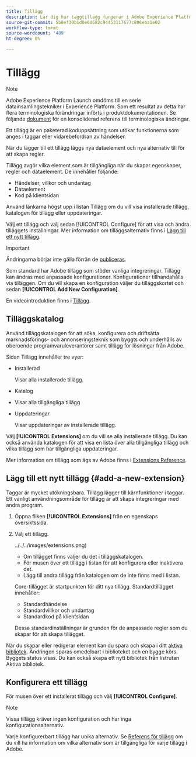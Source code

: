 ```yaml
---
title: Tillägg
description: Lär dig hur taggtillägg fungerar i Adobe Experience Platform.
source-git-commit: 5b8ef30b1d0e6d682c94453117677c806eba1e02
workflow-type: tm+mt
source-wordcount: '489'
ht-degree: 0%

---
```


# Tillägg

>[!NOTE]
>
>Adobe Experience Platform Launch omdöms till en serie datainsamlingstekniker i Experience Platform. Som ett resultat av detta har flera terminologiska förändringar införts i produktdokumentationen. Se följande [dokument](../../../term-updates.md) för en konsoliderad referens till terminologiska ändringar.

Ett tillägg är en paketerad koduppsättning som utökar funktionerna som anges i taggar eller vidarebefordran av händelser.

När du lägger till ett tillägg läggs nya dataelement och nya alternativ till för att skapa regler.

Tillägg avgör vilka element som är tillgängliga när du skapar egenskaper, regler och dataelement. De innehåller följande:

* Händelser, villkor och undantag
* Dataelement
* Kod på klientsidan

Använd länkarna högst upp i listan Tillägg om du vill visa installerade tillägg, katalogen för tillägg eller uppdateringar.

Välj ett tillägg och välj sedan [!UICONTROL Configure] för att visa och ändra tilläggets inställningar. Mer information om tilläggsalternativ finns i [Lägg till ett nytt tillägg](#add-a-new-extension).

>[!IMPORTANT]
>
>Ändringarna börjar inte gälla förrän de [publiceras](../../publishing/overview.md).

Som standard har Adobe tillägg som stöder vanliga integreringar. Tillägg kan ändras med anpassade konfigurationer. Konfigurationer tillhandahålls via tilläggen. Om du vill skapa en konfiguration väljer du tilläggskortet och sedan **[!UICONTROL Add New Configuration]**.

En videointroduktion finns i [Tillägg](../../../quick-start/videos.md).

## Tilläggskatalog

Använd tilläggskatalogen för att söka, konfigurera och driftsätta marknadsförings- och annonseringsteknik som byggts och underhålls av oberoende programvaruleverantörer samt tillägg för lösningar från Adobe.

Sidan Tillägg innehåller tre vyer:

* Installerad

   Visar alla installerade tillägg.

* Katalog
* Visar alla tillgängliga tillägg
* Uppdateringar

   Visar uppdateringar av installerade tillägg.

Välj **[!UICONTROL Extensions]** om du vill se alla installerade tillägg. Du kan också använda katalogen för att visa en lista över alla tillgängliga tillägg och vilka tillägg som har tillgängliga uppdateringar.

Mer information om tillägg som ägs av Adobe finns i [Extensions Reference](../../../extensions/web/overview.md).

## Lägg till ett nytt tillägg {#add-a-new-extension}

Taggar är mycket utökningsbara. Tillägg lägger till kärnfunktioner i taggar. Ett vanligt användningsområde för tillägg är att skapa integreringar med andra program.

1. Öppna fliken **[!UICONTROL Extensions]** från en egenskaps översiktssida.
1. Välj ett tillägg.

   ![]()../../../images/extensions.png)

   * Om tillägget finns väljer du det i tilläggskatalogen.
   * För musen över ett tillägg i listan för att konfigurera eller inaktivera det.
   * Lägg till andra tillägg från katalogen om de inte finns med i listan.

   Core-tillägget är startpunkten för ditt nya tillägg. Standardtillägget innehåller:

   * Standardhändelse
   * Standardvillkor och undantag
   * Standardkod på klientsidan

   Dessa standardinställningar är grunden för de anpassade regler som du skapar för att skapa tillägget.

När du skapar eller redigerar element kan du spara och skapa i ditt [aktiva bibliotek](../../publishing/libraries.md#active-library). Ändringen sparas omedelbart i biblioteket och en bygge körs. Byggets status visas. Du kan också skapa ett nytt bibliotek från listrutan Aktiva bibliotek.

## Konfigurera ett tillägg

För musen över ett installerat tillägg och välj **[!UICONTROL Configure]**.

>[!NOTE]
>
>Vissa tillägg kräver ingen konfiguration och har inga konfigurationsalternativ.

Varje konfigurerbart tillägg har unika alternativ. Se [Referens för tillägg](../../../extensions/web/overview.md) om du vill ha information om vilka alternativ som är tillgängliga för varje tillägg i Adobe.
